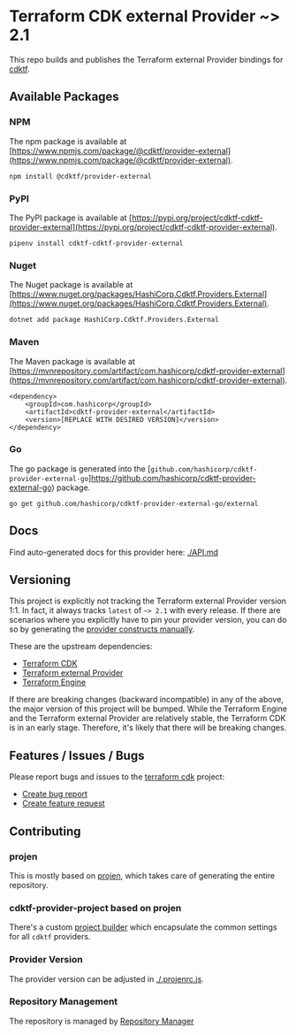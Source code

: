 # Terraform CDK external Provider ~> 2.1

This repo builds and publishes the Terraform external Provider bindings for [cdktf](https://cdk.tf).

## Available Packages

### NPM

The npm package is available at [https://www.npmjs.com/package/@cdktf/provider-external](https://www.npmjs.com/package/@cdktf/provider-external).

`npm install @cdktf/provider-external`

### PyPI

The PyPI package is available at [https://pypi.org/project/cdktf-cdktf-provider-external](https://pypi.org/project/cdktf-cdktf-provider-external).

`pipenv install cdktf-cdktf-provider-external`

### Nuget

The Nuget package is available at [https://www.nuget.org/packages/HashiCorp.Cdktf.Providers.External](https://www.nuget.org/packages/HashiCorp.Cdktf.Providers.External).

`dotnet add package HashiCorp.Cdktf.Providers.External`

### Maven

The Maven package is available at [https://mvnrepository.com/artifact/com.hashicorp/cdktf-provider-external](https://mvnrepository.com/artifact/com.hashicorp/cdktf-provider-external).

```
<dependency>
    <groupId>com.hashicorp</groupId>
    <artifactId>cdktf-provider-external</artifactId>
    <version>[REPLACE WITH DESIRED VERSION]</version>
</dependency>
```

### Go

The go package is generated into the [`github.com/hashicorp/cdktf-provider-external-go`]https://github.com/hashicorp/cdktf-provider-external-go) package.

`go get github.com/hashicorp/cdktf-provider-external-go/external`

## Docs

Find auto-generated docs for this provider here: [./API.md](./API.md)

## Versioning

This project is explicitly not tracking the Terraform external Provider version 1:1. In fact, it always tracks `latest` of `~> 2.1` with every release. If there are scenarios where you explicitly have to pin your provider version, you can do so by generating the [provider constructs manually](https://cdk.tf/imports).

These are the upstream dependencies:

* [Terraform CDK](https://cdk.tf)
* [Terraform external Provider](https://github.com/terraform-providers/terraform-provider-external)
* [Terraform Engine](https://terraform.io)

If there are breaking changes (backward incompatible) in any of the above, the major version of this project will be bumped. While the Terraform Engine and the Terraform external Provider are relatively stable, the Terraform CDK is in an early stage. Therefore, it's likely that there will be breaking changes.

## Features / Issues / Bugs

Please report bugs and issues to the [terraform cdk](https://cdk.tf) project:

* [Create bug report](https://cdk.tf/bug)
* [Create feature request](https://cdk.tf/feature)

## Contributing

### projen

This is mostly based on [projen](https://github.com/eladb/projen), which takes care of generating the entire repository.

### cdktf-provider-project based on projen

There's a custom [project builder](https://github.com/hashicorp/cdktf-provider-project) which encapsulate the common settings for all `cdktf` providers.

### Provider Version

The provider version can be adjusted in [./.projenrc.js](./.projenrc.js).

### Repository Management

The repository is managed by [Repository Manager](https://github.com/hashicorp/cdktf-repository-manager/)
